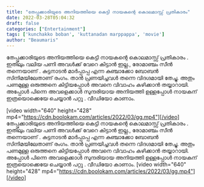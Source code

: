 ```yaml
---
title: "തേപ്പുക്കാരിയുടെ അനിയത്തിയെ കെട്ടി നായകന്റെ കൊലമാസ്സ് പ്രതികാരം"
date: 2022-03-28T05:04:32
draft: false
categories: ["Entertainment"]
tags: ['kunchakko boban', 'kuttanadan marppappa', 'movie']
author: "Beaumaris"
---
```


തേപ്പുക്കാരിയുടെ അനിയത്തിയെ കെട്ടി നായകന്റെ കൊലമാസ്സ് പ്രതികാരം . ഇതിലും വലിയ പണി അവൾക്ക് വേറെ കിട്ടാൻ ഇല്ല., രോമാഞ്ചം സീൻ തന്നെയാണ് . കുട്ടനാടൻ മാർപ്പാപ്പ എന്ന കുഞ്ചാക്കോ ബോബൻ സിനിമയിലേതാണ് രംഗം. താൻ പ്രണയിച്ചവൾ തന്നെ വിദഗ്ദമായി തേച്ചു. അതും പണമുള്ള ഒരുത്തനെ കിട്ടിയപ്പോൾ അവനെ വിവാഹം കഴിക്കാൻ തയ്യാറായി. അപ്പോൾ പിന്നെ അവളെക്കാൾ സുന്ദരിയായ അനിയത്തി ഉള്ളപ്പോൾ നായകന് ഇത്രയൊക്കെയേ ചെയ്യാൻ പറ്റൂ . വീഡിയോ കാണാം.

[video width="640" height="428" mp4="https://cdn.boolokam.com/articles/2022/03/gg.mp4"][/video]
തേപ്പുക്കാരിയുടെ അനിയത്തിയെ കെട്ടി നായകന്റെ കൊലമാസ്സ് പ്രതികാരം . ഇതിലും വലിയ പണി അവൾക്ക് വേറെ കിട്ടാൻ ഇല്ല., രോമാഞ്ചം സീൻ തന്നെയാണ് . കുട്ടനാടൻ മാർപ്പാപ്പ എന്ന കുഞ്ചാക്കോ ബോബൻ സിനിമയിലേതാണ് രംഗം. താൻ പ്രണയിച്ചവൾ തന്നെ വിദഗ്ദമായി തേച്ചു. അതും പണമുള്ള ഒരുത്തനെ കിട്ടിയപ്പോൾ അവനെ വിവാഹം കഴിക്കാൻ തയ്യാറായി. അപ്പോൾ പിന്നെ അവളെക്കാൾ സുന്ദരിയായ അനിയത്തി ഉള്ളപ്പോൾ നായകന് ഇത്രയൊക്കെയേ ചെയ്യാൻ പറ്റൂ . വീഡിയോ കാണാം. [video width="640" height="428" mp4="https://cdn.boolokam.com/articles/2022/03/gg.mp4"][/video]
